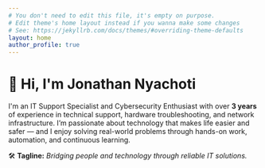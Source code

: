 ```yaml
---
# You don't need to edit this file, it's empty on purpose.
# Edit theme's home layout instead if you wanna make some changes
# See: https://jekyllrb.com/docs/themes/#overriding-theme-defaults
layout: home
author_profile: true
---
```


# 👋 Hi, I'm Jonathan Nyachoti


I'm an IT Support Specialist and Cybersecurity Enthusiast with over **3 years** of experience in technical support, hardware troubleshooting, and network infrastructure. I’m passionate about technology that makes life easier and safer — and I enjoy solving real-world problems through hands-on work, automation, and continuous learning.

🛠 **Tagline:** *Bridging people and technology through reliable IT solutions.*




